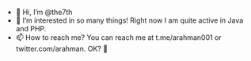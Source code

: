 - 👋 Hi, I’m @the7th
- 👀 I’m interested in so many things! Right now I am quite active in Java and PHP.
- 📫 How to reach me? You can reach me at t.me/arahman001 or twitter.com/arahman. OK? 🫡
